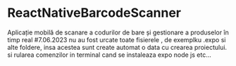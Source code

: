 # ReactNativeBarcodeScanner
Aplicație mobilă de scanare a codurilor de bare și gestionare a produselor în timp real
#7.06.2023
nu au fost urcate toate fisierele , de exemplku .expo si alte foldere, insa acestea sunt create automat o data cu crearea proiectului. si rularea comenzilor in terminal cand se instaleaza expo node js etc...
